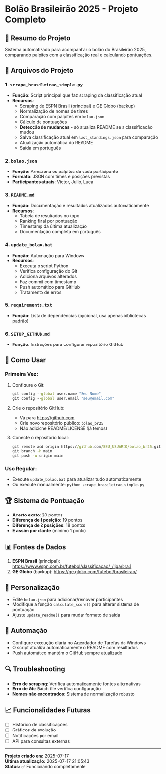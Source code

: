 # Bolão Brasileirão 2025 - Projeto Completo

## 🎯 Resumo do Projeto
Sistema automatizado para acompanhar o bolão do Brasileirão 2025, comparando palpites com a classificação real e calculando pontuações.

## 📁 Arquivos do Projeto

### 1. `scrape_brasileirao_simple.py`
- **Função**: Script principal que faz scraping da classificação atual
- **Recursos**:
  - Scraping de ESPN Brasil (principal) e GE Globo (backup)
  - Normalização de nomes de times
  - Comparação com palpites em `bolao.json`
  - Cálculo de pontuações
  - **Detecção de mudanças** - só atualiza README se a classificação mudou
  - Salva classificação atual em `last_standings.json` para comparação
  - Atualização automática do README
  - Saída em português

### 2. `bolao.json`
- **Função**: Armazena os palpites de cada participante
- **Formato**: JSON com times e posições previstas
- **Participantes atuais**: Victor, Julio, Luca

### 3. `README.md`
- **Função**: Documentação e resultados atualizados automaticamente
- **Recursos**:
  - Tabela de resultados no topo
  - Ranking final por pontuação
  - Timestamp da última atualização
  - Documentação completa em português

### 4. `update_bolao.bat`
- **Função**: Automação para Windows
- **Recursos**:
  - Executa o script Python
  - Verifica configuração do Git
  - Adiciona arquivos alterados
  - Faz commit com timestamp
  - Push automático para GitHub
  - Tratamento de erros

### 5. `requirements.txt`
- **Função**: Lista de dependências (opcional, usa apenas bibliotecas padrão)

### 6. `SETUP_GITHUB.md`
- **Função**: Instruções para configurar repositório GitHub

## 🚀 Como Usar

### Primeira Vez:
1. Configure o Git:
   ```cmd
   git config --global user.name "Seu Nome"
   git config --global user.email "seu@email.com"
   ```

2. Crie o repositório GitHub:
   - Vá para https://github.com
   - Crie novo repositório público: `bolao_br25`
   - Não adicione README/LICENSE (já temos)

3. Conecte o repositório local:
   ```cmd
   git remote add origin https://github.com/SEU_USUARIO/bolao_br25.git
   git branch -M main
   git push -u origin main
   ```

### Uso Regular:
- Execute `update_bolao.bat` para atualizar tudo automaticamente
- Ou execute manualmente: `python scrape_brasileirao_simple.py`

## 🏆 Sistema de Pontuação
- **Acerto exato**: 20 pontos
- **Diferença de 1 posição**: 19 pontos
- **Diferença de 2 posições**: 18 pontos
- **E assim por diante** (mínimo 1 ponto)

## 📊 Fontes de Dados
1. **ESPN Brasil** (principal): https://www.espn.com.br/futebol/classificacao/_/liga/bra.1
2. **GE Globo** (backup): https://ge.globo.com/futebol/brasileirao/

## 🔧 Personalização
- Edite `bolao.json` para adicionar/remover participantes
- Modifique a função `calculate_score()` para alterar sistema de pontuação
- Ajuste `update_readme()` para mudar formato de saída

## 📅 Automação
- Configure execução diária no Agendador de Tarefas do Windows
- O script atualiza automaticamente o README com resultados
- Push automático mantém o GitHub sempre atualizado

## 🔍 Troubleshooting
- **Erro de scraping**: Verifica automaticamente fontes alternativas
- **Erro de Git**: Batch file verifica configuração
- **Nomes não encontrados**: Sistema de normalização robusto

## 📈 Funcionalidades Futuras
- [ ] Histórico de classificações
- [ ] Gráficos de evolução
- [ ] Notificações por email
- [ ] API para consultas externas

---
**Projeto criado em:** 2025-07-17  
**Última atualização:** 2025-07-17 21:05:43  
**Status:** ✅ Funcionando completamente
